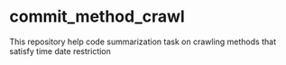 # commit_method_crawl
This repository help code summarization task on crawling methods that satisfy time date restriction
